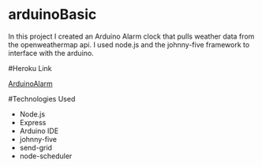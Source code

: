 # arduinoBasic

In this project I created an Arduino Alarm clock that pulls weather data from the openweathermap api.
I used node.js and the johnny-five framework to interface with the arduino. 

#Heroku Link

[ArduinoAlarm](arduinoweatherbasic.herokuapp.com)

#Technologies Used
- Node.js
- Express
- Arduino IDE
- johnny-five
- send-grid
- node-scheduler

